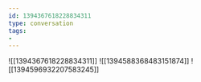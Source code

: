 ```yaml
---
id: 1394367618228834311
type: conversation
tags:
- 
---
```

![[1394367618228834311]]
![[1394588368483151874]]
![[1394596932207583245]]

